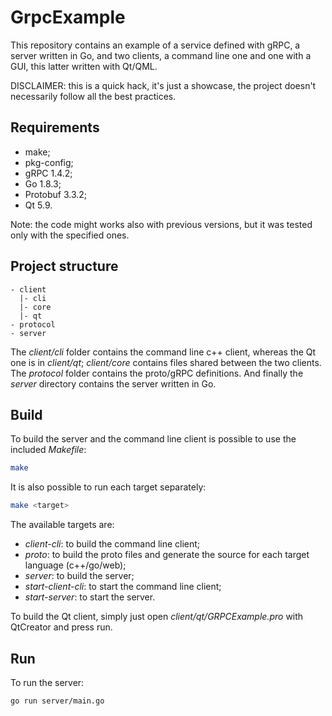# GrpcExample

This repository contains an example of a service defined with gRPC, a server written in Go, and two clients, a command line one and one with a GUI, this latter written with Qt/QML.

DISCLAIMER: this is a quick hack, it's just a showcase, the project doesn't necessarily follow all the best practices.

## Requirements

* make;
* pkg-config;
* gRPC 1.4.2;
* Go 1.8.3;
* Protobuf 3.3.2;
* Qt 5.9.

Note: the code might works also with previous versions, but it was tested only with the specified ones.

## Project structure

```dir
- client
  |- cli
  |- core
  |- qt
- protocol
- server
```

The _client/cli_ folder contains the command line c++ client, whereas the Qt one is in _client/qt_; _client/core_ contains files shared between the two clients. The _protocol_ folder contains the proto/gRPC definitions. And finally the _server_ directory contains the server written in Go.

## Build

To build the server and the command line client is possible to use the included _Makefile_:

```sh
make
```

It is also possible to run each target separately:

```sh
make <target>
```

The available targets are:

* _client-cli_: to build the command line client;
* _proto_: to build the proto files and generate the source for each target language (c++/go/web);
* _server_: to build the server;
* _start-client-cli_: to start the command line client;
* _start-server_: to start the server.

To build the Qt client, simply just open _client/qt/GRPCExample.pro_ with QtCreator and press run.

## Run

To run the server:

```sh
go run server/main.go
```
